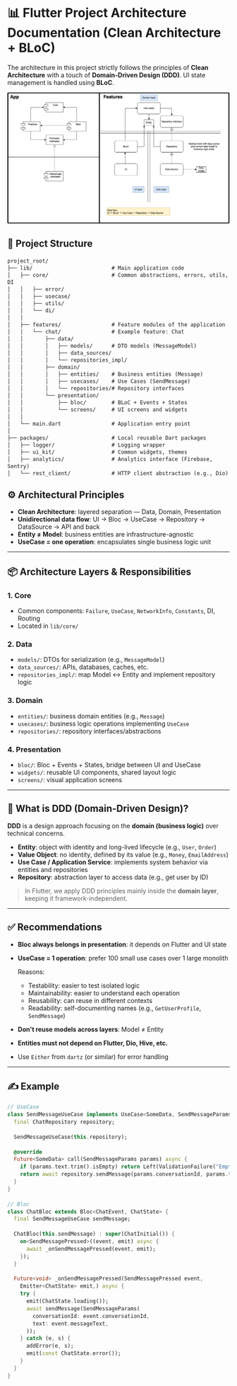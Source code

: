 # 📊 Flutter Project Architecture Documentation (Clean Architecture + BLoC)

The architecture in this project strictly follows the principles of **Clean Architecture** with a touch of **Domain-Driven Design (DDD)**. UI state management is handled using **BLoC**.

![tarot\_architecture.png](src/tarot_architecture.png)

## 📁 Project Structure

```plaintext
project_root/
├── lib/                         # Main application code
│   ├── core/                    # Common abstractions, errors, utils, DI
│   │   ├── error/
│   │   ├── usecase/
│   │   ├── utils/
│   │   └── di/
│   │
│   ├── features/                # Feature modules of the application
│   │   └── chat/                # Example feature: Chat
│   │       ├── data/
│   │       │   ├── models/      # DTO models (MessageModel)
│   │       │   ├── data_sources/
│   │       │   └── repositories_impl/
│   │       ├── domain/
│   │       │   ├── entities/    # Business entities (Message)
│   │       │   ├── usecases/    # Use Cases (SendMessage)
│   │       │   └── repositories/# Repository interfaces
│   │       └── presentation/
│   │           ├── bloc/        # BLoC + Events + States
│   │           └── screens/     # UI screens and widgets
│   │
│   └── main.dart                # Application entry point
│
├── packages/                    # Local reusable Dart packages
│   ├── logger/                  # Logging wrapper
│   ├── ui_kit/                  # Common widgets, themes
│   ├── analytics/               # Analytics interface (Firebase, Sentry)
│   └── rest_client/             # HTTP client abstraction (e.g., Dio)
```

## ⚙️ Architectural Principles

* **Clean Architecture**: layered separation — Data, Domain, Presentation
* **Unidirectional data flow**: UI → Bloc → UseCase → Repository → DataSource → API and back
* **Entity ≠ Model**: business entities are infrastructure-agnostic
* **UseCase = one operation**: encapsulates single business logic unit

---

## 📦 Architecture Layers & Responsibilities

### 1. Core

* Common components: `Failure`, `UseCase`, `NetworkInfo`, `Constants`, DI, Routing
* Located in `lib/core/`

### 2. Data

* `models/`: DTOs for serialization (e.g., `MessageModel`)
* `data_sources/`: APIs, databases, caches, etc.
* `repositories_impl/`: map Model ↔ Entity and implement repository logic

### 3. Domain

* `entities/`: business domain entities (e.g., `Message`)
* `usecases/`: business logic operations implementing `UseCase`
* `repositories/`: repository interfaces/abstractions

### 4. Presentation

* `bloc/`: Bloc + Events + States, bridge between UI and UseCase
* `widgets/`: reusable UI components, shared layout logic
* `screens/`: visual application screens

---

## 🧠 What is DDD (Domain-Driven Design)?

**DDD** is a design approach focusing on the **domain (business logic)** over technical concerns.

* **Entity**: object with identity and long-lived lifecycle (e.g., `User`, `Order`)
* **Value Object**: no identity, defined by its value (e.g., `Money`, `EmailAddress`)
* **Use Case / Application Service**: implements system behavior via entities and repositories
* **Repository**: abstraction layer to access data (e.g., get user by ID)

> In Flutter, we apply DDD principles mainly inside the **domain layer**, keeping it framework-independent.

---

## ✅ Recommendations

* **Bloc always belongs in presentation**: it depends on Flutter and UI state

* **UseCase = 1 operation**: prefer 100 small use cases over 1 large monolith

  Reasons:

  * Testability: easier to test isolated logic
  * Maintainability: easier to understand each operation
  * Reusability: can reuse in different contexts
  * Readability: self-documenting names (e.g., `GetUserProfile`, `SendMessage`)

* **Don't reuse models across layers**: Model ≠ Entity

* **Entities must not depend on Flutter, Dio, Hive, etc.**

* Use `Either` from `dartz` (or similar) for error handling

---

## ✍️ Example

```dart
// UseCase
class SendMessageUseCase implements UseCase<SomeData, SendMessageParams> {
  final ChatRepository repository;

  SendMessageUseCase(this.repository);

  @override
  Future<SomeData> call(SendMessageParams params) async {
    if (params.text.trim().isEmpty) return Left(ValidationFailure("Empty text"));
    return await repository.sendMessage(params.conversationId, params.text);
  }
}

// Bloc
class ChatBloc extends Bloc<ChatEvent, ChatState> {
  final SendMessageUseCase sendMessage;

  ChatBloc(this.sendMessage) : super(ChatInitial()) {
    on<SendMessagePressed>((event, emit) async {
      await _onSendMessagePressed(event, emit);
    });
  }

  Future<void> _onSendMessagePressed(SendMessagePressed event,
    Emitter<ChatState> emit,) async {
    try {
      emit(ChatState.loading());
      await sendMessage(SendMessageParams(
        conversationId: event.conversationId,
        text: event.messageText,
      ));
    } catch (e, s) {
      addError(e, s);
      emit(const ChatState.error());
    }
  }
}
```
